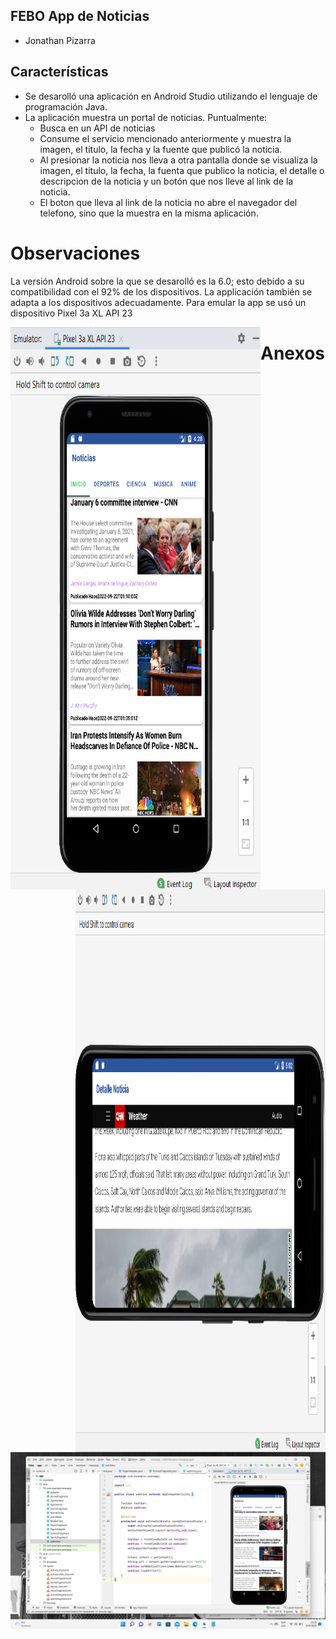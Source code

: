 ## FEBO App de Noticias

- Jonathan Pizarra

## Características
- Se desarolló una aplicación en Android Studio utilizando el lenguaje de programación Java.
- La aplicación muestra un portal de noticias. Puntualmente:
   - Busca en un API de noticias
   - Consume el servicio mencionado anteriormente y muestra la imagen, el titulo, la fecha y la fuente que publicó la noticia.
   - Al presionar la noticia nos lleva a otra pantalla donde se visualiza la imagen, el titulo, la fecha, la fuenta que publico la noticia, el detalle o descripcion de la noticia y un botón que nos lleve al link de la noticia.
   - El boton que lleva al link de la noticia no abre el navegador del telefono, sino que la muestra en la misma aplicación.
   
# Observaciones

La versión Android sobre la que se desarolló es la 6.0; esto debido a su compatibilidad con el 92% de los dispositivos.
La applicación también se adapta a los dispositivos adecuadamente.
Para emular la app se usó un dispositivo Pixel 3a XL API 23

<img align="left" alt="Laravel" src="https://raw.githubusercontent.com/Jhonathan-Pizarra/NewsApp-Android/main/Imagenes/emulador.png" width="400" height="900" />
<img align="right" alt="NextJS" src="https://raw.githubusercontent.com/Jhonathan-Pizarra/NewsApp-Android/main/Imagenes/detalle.png" width="400" height="900" />




# Anexos
![](https://github.com/Jhonathan-Pizarra/NewsApp-Android/blob/main/Imagenes/codigo.png?raw=true)
